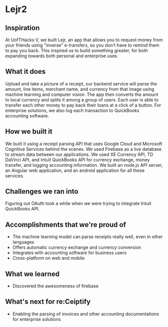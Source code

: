 # Lejr2

## Inspiration
At UofTHacks V, we built Lejr, an app that allows you to request money from your friends using "inverse" e-transfers, so you don't have to remind them to pay you back. This inspired us to build something greater, for both expanding towards both personal and enterprise uses.

## What it does
Upload and take a picture of a receipt, our backend service will parse the amount, line items, merchant name, and currency from that image using machine learning and computer vision. The app then converts the amount to local currency and splits it among a group of users. Each user is able to transfer each other money to pay back their loans at a click of a button. For enterprise solutions, we also log each transaction to QuickBooks accounting software.

## How we built it
We built it using a receipt parsing API that uses Google Cloud and Microsoft Cognitive Services behind the scenes. We used Firebase as a live database to stream data between our applications. We used XE Currency API, TD DaVinci API, and Intuit QuickBooks API for currency exchange, money transfer, and logging accounting information. We built an node.js API server, an Angular web application, and an android application for all these services.

## Challenges we ran into
Figuring out OAuth took a while when we were trying to integrate Intuit QuickBooks API.

## Accomplishments that we're proud of
- The machine learning model can parse receipts really well, even in other languages
- Offers automatic currency exchange and currency conversion
- Integrates with accounting software for business users
- Cross-platform on web and mobile

## What we learned
- Discovered the awesomeness of firebase

## What's next for re:Ceiptify
- Enabling the parsing of invoices and other accounting documentations for enterprise solutions
